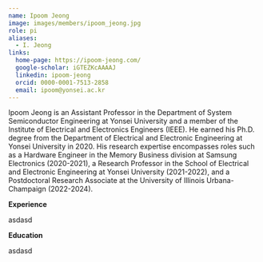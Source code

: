 ```yaml
---
name: Ipoom Jeong
image: images/members/ipoom_jeong.jpg
role: pi
aliases:
  - I. Jeong
links:
  home-page: https://ipoom-jeong.com/
  google-scholar: iGTEZKcAAAAJ
  linkedin: ipoom-jeong
  orcid: 0000-0001-7513-2858
  email: ipoom@yonsei.ac.kr
---
```


Ipoom Jeong is an Assistant Professor in the Department of System Semiconductor Engineering at Yonsei University and a member of the Institute of Electrical and Electronics Engineers (IEEE). He earned his Ph.D. degree from the Department of Electrical and Electronic Engineering at Yonsei University in 2020. His research expertise encompasses roles such as a Hardware Engineer in the Memory Business division at Samsung Electronics (2020-2021), a Research Professor in the School of Electrical and Electronic Engineering at Yonsei University (2021-2022), and a Postdoctoral Research Associate at the University of Illinois Urbana-Champaign (2022-2024).

**Experience**

asdasd

**Education**

asdasd
